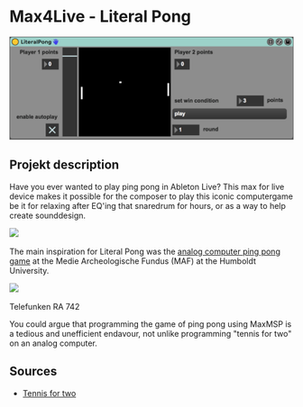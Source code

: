 # Max4Live - Literal Pong

![](./media/LiteralPong.png)

## Projekt description
Have you ever wanted to play ping pong in Ableton Live? This max for live device makes it possible for the composer to play this iconic computergame be it for relaxing after EQ'ing that snaredrum for hours, or as a way to help create sounddesign.

![](https://fakehistoryhunter.files.wordpress.com/2021/05/e08mteiwyamfknf.jpg?w=960)

The main inspiration for Literal Pong was the [analog computer ping pong game](https://youtu.be/OliX78mgfbE?t=764) at the Medie Archeologische Fundus (MAF) at the Humboldt University.

![](https://live.staticflickr.com/5600/15435793486_66814af7fa_b.jpg)

Telefunken RA 742

You could argue that programming the game of ping pong using MaxMSP is a tedious and unefficient endavour, not unlike programming "tennis for two" on an analog computer.

## Sources
- [Tennis for two](https://wikis.hu-berlin.de/zeitwoerter/Tennis_for_two)
